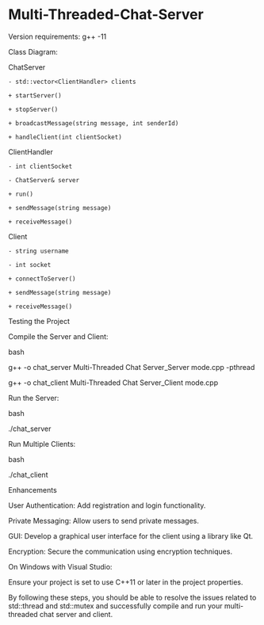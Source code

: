 # Multi-Threaded-Chat-Server

Version requirements: g++ -11 

Class Diagram:

  ChatServer
    
    - std::vector<ClientHandler> clients
    
    + startServer()
    
    + stopServer()
    
    + broadcastMessage(string message, int senderId)
    
    + handleClient(int clientSocket)

  ClientHandler
    
    - int clientSocket
    
    - ChatServer& server
    
    + run()
    
    + sendMessage(string message)
    
    + receiveMessage()
  
  Client
    
    - string username
    
    - int socket
    
    + connectToServer()
    
    + sendMessage(string message)
    
    + receiveMessage()

Testing the Project


Compile the Server and Client:

bash

g++ -o chat_server Multi-Threaded Chat Server_Server mode.cpp -pthread

g++ -o chat_client Multi-Threaded Chat Server_Client mode.cpp

Run the Server:

bash

./chat_server


Run Multiple Clients:

bash

./chat_client

Enhancements

User Authentication: Add registration and login functionality.

Private Messaging: Allow users to send private messages.

GUI: Develop a graphical user interface for the client using a library like Qt.

Encryption: Secure the communication using encryption techniques.

On Windows with Visual Studio:

Ensure your project is set to use C++11 or later in the project properties.

By following these steps, you should be able to resolve the issues related to std::thread and std::mutex and successfully compile and run your multi-threaded chat server and client.
